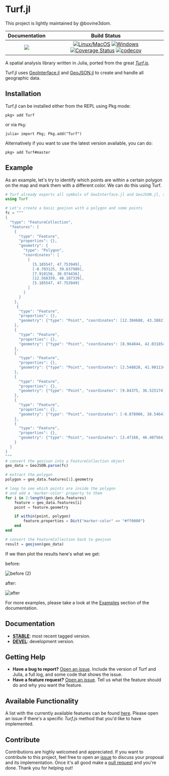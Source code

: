# Turf.jl

This project is lightly maintained by @bovine3dom.

| **Documentation** | **Build Status** |
|:---:|:---:|
| [![](https://img.shields.io/badge/docs-stable-blue.svg)](https://philoez98.github.io/Turf.jl/stable) | [![Linux/MacOS](https://travis-ci.org/philoez98/Turf.jl.svg?branch=master)](https://travis-ci.org/philoez98/Turf.jl)  [![Windows](https://ci.appveyor.com/api/projects/status/deghewsv2gra487s?svg=true)](https://ci.appveyor.com/project/philoez98/turf-jl)  [![Coverage Status](https://coveralls.io/repos/github/philoez98/Turf.jl/badge.svg?branch=master)](https://coveralls.io/github/philoez98/Turf.jl?branch=master)  [![codecov](https://codecov.io/gh/philoez98/Turf.jl/branch/master/graph/badge.svg)](https://codecov.io/gh/philoez98/Turf.jl) |


A spatial analysis library written in Julia, ported from the great [*Turf.js*](https://github.com/Turfjs/turf).

Turf.jl uses [GeoInterface.jl](https://github.com/JuliaGeo/GeoInterface.jl) and [GeoJSON.jl](https://github.com/JuliaGeo/GeoJSON.jl) to create and handle all geographic data.


## Installation

Turf.jl can be installed either from the REPL using Pkg mode:

```
pkg> add Turf
```
or via `Pkg`:

```
julia> import Pkg; Pkg.add("Turf")
```
Alternatively if you want to use the latest version available, you can do:

```
pkg> add Turf#master
```

## Example

As an example, let's try to identify which points are within a certain polygon on the map and mark them with a different color.
We can do this using Turf.

```julia
# Turf already exports all symbols of GeoInterface.jl and GeoJSON.jl, so there's no need to import them
using Turf

# Let's create a basic geojson with a polygon and some points
fc = """
{
  "type": "FeatureCollection",
  "features": [
    {
      "type": "Feature",
      "properties": {},
      "geometry": {
        "type": "Polygon",
        "coordinates": [
          [
            [5.185547, 47.753949],
            [-0.703125, 39.637989],
            [7.910156, 30.974436],
            [12.568359, 48.107339],
            [5.185547, 47.753949]
          ]
        ]
      }
    },
     {
      "type": "Feature",
      "properties": {},
      "geometry": {"type": "Point", "coordinates": [12.304688, 43.3882]}
    },
    {
      "type": "Feature",
      "properties": {},
      "geometry": {"type": "Point", "coordinates": [8.964844, 42.031854]}
    },
    {
      "type": "Feature",
      "properties": {},
      "geometry": {"type": "Point", "coordinates": [2.548828, 41.901134]}
    },
    {
      "type": "Feature",
      "properties": {},
      "geometry": {"type": "Point", "coordinates": [9.84375, 36.525174]}
    },
    {
      "type": "Feature",
      "properties": {},
      "geometry": {"type": "Point", "coordinates": [-0.878906, 38.546418]}
    },
    {
      "type": "Feature",
      "properties": {},
      "geometry": {"type": "Point", "coordinates": [3.47168, 46.407564]}
    }
  ]
}
"""
# convert the geojson into a FeatureCollection object
geo_data = GeoJSON.parse(fc)

# extract the polygon
polygon = geo_data.features[1].geometry

# loop to see which points are inside the polygon
# and add a 'marker-color' property to them
for i in 2:length(geo_data.features)
    feature = geo_data.features[i]
    point = feature.geometry

    if within(point, polygon)
        feature.properties = Dict("marker-color" => "#ff0000")
    end
end

# convert the FeatureCollection back to geojson
result = geojson(geo_data)

```

If we then plot the results here's what we get:

before:

![before (2)](https://user-images.githubusercontent.com/40722053/60754992-a4a53e80-9fe9-11e9-98d5-9bd889fcb0f0.JPG)

after:

![after](https://user-images.githubusercontent.com/40722053/60755010-e33af900-9fe9-11e9-89d9-2e3164e4a7ca.JPG)

For more examples, please take a look at the [Examples](https://philoez98.github.io/Turf.jl/latest/examples/) section of the documentation.


## Documentation

- [**STABLE**](https://philoez98.github.io/Turf.jl/stable): most recent tagged version.
- [**DEVEL**](https://philoez98.github.io/Turf.jl/latest): development version.


## Getting Help

- **Have a bug to report?** [Open an issue](https://github.com/philoez98/Turf.jl/issues/new/choose). Include the version of Turf and Julia, a full log, and some code that shows the issue.
- **Have a feature request?** [Open an issue](https://github.com/philoez98/Turf.jl/issues/new/choose). Tell us what the feature should do and why you want the feature.

## Available Functionality

A list with the currently available features can be found [here](https://github.com/philoez98/Turf.jl/blob/master/Turf.md).
Please open an issue if there's a specific *Turf.js* method that you'd like to have implemented.

## Contribute

Contributions are highly welcomed and appreciated.
If you want to contribute to this project, feel free to open an [issue](https://github.com/philoez98/Turf.jl/issues/new/choose) to discuss your proposal and its implementation. Once it's all good make a [pull request](https://github.com/philoez98/Turf.jl/pulls) and you're done.
Thank you for helping out!
